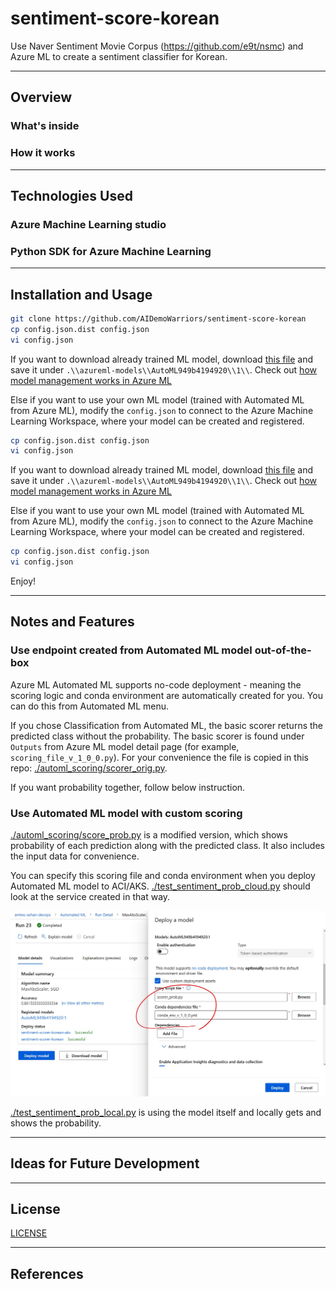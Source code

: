 # sentiment-score-korean

Use Naver Sentiment Movie Corpus (https://github.com/e9t/nsmc) and Azure ML to create a sentiment classifier for Korean.

---

## Overview

### What's inside

### How it works

---

## Technologies Used

### Azure Machine Learning studio

### Python SDK for Azure Machine Learning

---

## Installation and Usage

```bash
git clone https://github.com/AIDemoWarriors/sentiment-score-korean
cp config.json.dist config.json
vi config.json
```

If you want to download already trained ML model, download [this file](https://aidemowarriors.blob.core.windows.net/sentiment-scorer-korean/azureml-models/AutoML949b4194920/1/model.pkl) and save it under `.\\azureml-models\\AutoML949b4194920\\1\\`. Check out [how model management works in Azure ML](https://docs.microsoft.com/en-us/azure/machine-learning/concept-model-management-and-deployment#register-and-track-ml-models)

Else if you want to use your own ML model (trained with Automated ML from Azure ML), modify the `config.json` to connect to the Azure Machine Learning Workspace, where your model can be created and registered.

```bash
cp config.json.dist config.json
vi config.json
```

If you want to download already trained ML model, download [this file](https://aidemowarriors.blob.core.windows.net/sentiment-scorer-korean/azureml-models/AutoML949b4194920/1/model.pkl) and save it under `.\\azureml-models\\AutoML949b4194920\\1\\`. Check out [how model management works in Azure ML](https://docs.microsoft.com/en-us/azure/machine-learning/concept-model-management-and-deployment#register-and-track-ml-models)

Else if you want to use your own ML model (trained with Automated ML from Azure ML), modify the `config.json` to connect to the Azure Machine Learning Workspace, where your model can be created and registered.

```bash
cp config.json.dist config.json
vi config.json
```

Enjoy!

---

## Notes and Features

### Use endpoint created from Automated ML model out-of-the-box

Azure ML Automated ML supports no-code deployment - meaning the scoring logic and conda environment are automatically created for you. You can do this from Automated ML menu.

If you chose Classification from Automated ML, the basic scorer returns the predicted class without the probability. The basic scorer is found under `Outputs` from Azure ML model detail page (for example, `scoring_file_v_1_0_0.py`). For your convenience the file is copied in this repo: [./automl_scoring/scorer_orig.py](./automl_scoring/scorer_orig.py).

If you want probability together, follow below instruction.

### Use Automated ML model with custom scoring

[./automl_scoring/score_prob.py](./automl_scoring/scorer_prob.py) is a modified version, which shows probability of each prediction along with the predicted class. It also includes the input data for convenience.

You can specify this scoring file and conda environment when you deploy Automated ML model to ACI/AKS. [./test_sentiment_prob_cloud.py](./test_sentiment_prob_cloud.py) should look at the service created in that way.

![automl-deploy-custom-scoring](./doc/img/automl-deploy-custom-scoring.jpg)

[./test_sentiment_prob_local.py](./test_sentiment_prob_local.py) is using the model itself and locally gets and shows the probability.

---

## Ideas for Future Development

---

## License

[LICENSE](LICENSE)

---

## References
